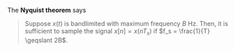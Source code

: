 The **Nyquist theorem** says

> Suppose $x(t)$ is bandlimited with maximum frequency $B$ Hz. Then, it is sufficient to sample the signal $x[n] = x(nT_s)$ if $f_s = \frac{1}{T} \geqslant 2B$.